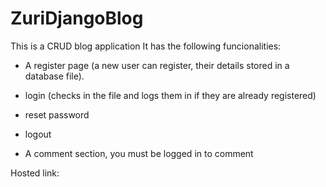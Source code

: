 

# ZuriDjangoBlog

This is a CRUD blog application 
It has the following funcionalities:
-    A register page (a new user can register, their details stored in a database file). 

-    login (checks in the file and logs them in if they are already registered)

-    reset password

-    logout

-    A comment section, you must be logged in to comment

Hosted link:
